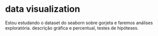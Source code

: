 # data visualization
Estou estudando o dataset do seaborn sobre gorjeta e faremos análises exploratória. descrição gráfica e percentual, testes de hipóteses.
